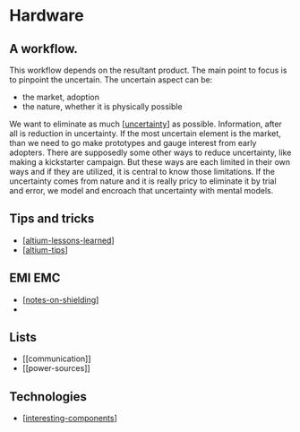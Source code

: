 # Hardware
## A workflow.
This workflow depends on the resultant product.
The main point to focus is to pinpoint the uncertain. 
The uncertain aspect can be:

- the market, adoption
- the nature, whether it is physically possible

We want to eliminate as much [[uncertainty]] as possible. Information, after all is reduction in uncertainty. 
If the most uncertain element is the market, than we need to go make prototypes and gauge interest from early adopters.
There are supposedly some other ways to reduce uncertainty, like making a kickstarter campaign. But these ways are each limited in their own ways and if they are utilized, it is central to know those limitations. 
If the uncertainty comes from nature and it is really pricy to eliminate it by trial and error, we model and encroach that uncertainty with mental models. 

## Tips and tricks
- [[altium-lessons-learned]] 
- [[altium-tips]]

## EMI EMC
- [[notes-on-shielding]]
- 

## Lists
- [[communication]]
- [[power-sources]]

## Technologies
- [[interesting-components]]


[//begin]: # "Autogenerated link references for markdown compatibility"
[uncertainty]: uncertainty.md "uncertainty"
[altium-lessons-learned]: altium-lessons-learned.md "Altium Lessons Learned"
[altium-tips]: altium-tips.md "altium-tips"
[notes-on-shielding]: notes-on-shielding.md "notes-on-shielding"
[interesting-components]: interesting-components.md "interesting components"
[//end]: # "Autogenerated link references"